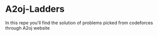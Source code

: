 # A2oj-Ladders
In this repe you'll find the solution of problems picked from codeforces through A2oj website
